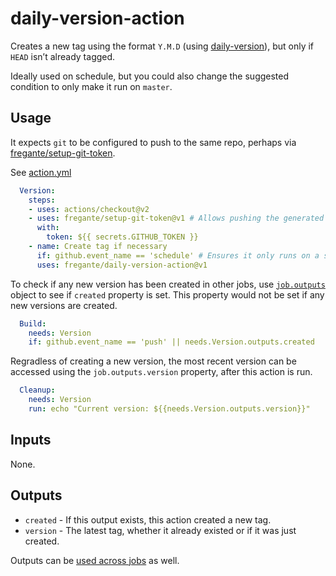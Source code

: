 # daily-version-action

Creates a new tag using the format `Y.M.D` (using [daily-version](https://github.com/fregante/daily-version)), but only if `HEAD` isn’t already tagged.

Ideally used on schedule, but you could also change the suggested condition to only make it run on `master`.

## Usage

It expects `git` to be configured to push to the same repo, perhaps via [fregante/setup-git-token](https://github.com/fregante/setup-git-token).

See [action.yml](action.yml)

```yaml
  Version:
    steps:
    - uses: actions/checkout@v2
    - uses: fregante/setup-git-token@v1 # Allows pushing the generated tag to the repo
      with:
        token: ${{ secrets.GITHUB_TOKEN }}
    - name: Create tag if necessary
      if: github.event_name == 'schedule' # Ensures it only runs on a schedule
      uses: fregante/daily-version-action@v1
```

To check if any new version has been created in other jobs, use [`job.outputs`](https://help.github.com/en/actions/reference/workflow-syntax-for-github-actions#jobsjobs_idoutputs) object to see if `created` property is set. This property would not be set if any new versions are created.

```yaml
  Build:
    needs: Version
    if: github.event_name == 'push' || needs.Version.outputs.created
```

Regradless of creating a new version, the most recent version can be accessed using the `job.outputs.version` property, after this action is run.

``` yaml
  Cleanup:
    needs: Version
    run: echo "Current version: ${{needs.Version.outputs.version}}"
```

## Inputs

None.

## Outputs

- `created` - If this output exists, this action created a new tag.
- `version` - The latest tag, whether it already existed or if it was just created.

Outputs can be [used across jobs](https://help.github.com/en/actions/reference/workflow-syntax-for-github-actions#jobsjobs_idoutputs) as well.

